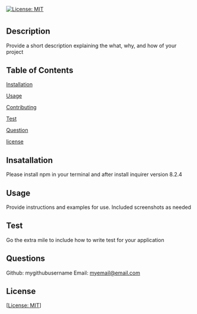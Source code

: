 [![License: MIT](https://img.shields.io/badge/License-MIT-yellow.svg)](https://opensource.org/licenses/MIT)
  # <Youre-Prroject-Title>

  ## Description
  Provide a short description explaining the what, why, and how of your project

  ## Table of Contents 
  [Installation](#installation)

  [Usage](#usage)

  [Contributing](#contributing)

  [Test](#test)

  [Question](#question)

  [license](#license)


  ## Insatallation
  Please install npm in your terminal and after install inquirer version   8.2.4

  ## Usage
  Provide instructions and examples for use. Included screenshots as needed

  ## Test
  Go the extra mile to include how to write test for your application

  ## Questions
  Github: mygithubusername
  Email: myemail@email.com

  ## License
  [[License: MIT](https://opensource.org/licenses/MIT)]
